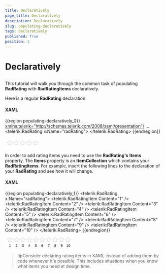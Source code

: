 ```yaml
---
title: Declaratively
page_title: Declaratively
description: Declaratively
slug: populating-declaratively
tags: declaratively
published: True
position: 2
---
```


# Declaratively



## 

This tutorial will walk you through the common task of populating __RadRating__ with __RadRatingItems__ declaratively.

Here is a regular __RadRating__ declaration:

#### __XAML__

{{region populating-declaratively_0}}
	<xmlns:telerik="http://schemas.telerik.com/2008/xaml/presentation"/>
	...
	<telerik:RadRating x:Name="radRating">
	</telerik:RadRating>
	{{endregion}}



![](images/rating_default.png)

In order to add rating items you need to use the __RadRating's__ __Items__ property. The __Items__ property is an __ItemCollection__ which contains your __RadRatingItems__. For example, insert the following lines to the declaration of your __RadRating__ and see how it will change.

#### __XAML__

{{region populating-declaratively_1}}
	<telerik:RadRating x:Name="radRating">
	    <telerik:RadRatingItem Content="1" />
	    <telerik:RadRatingItem Content="2" />
	    <telerik:RadRatingItem Content="3" />
	    <telerik:RadRatingItem Content="4" />
	    <telerik:RadRatingItem Content="5" />
	    <telerik:RadRatingItem Content="6" />
	    <telerik:RadRatingItem Content="7" />
	    <telerik:RadRatingItem Content="8" />
	    <telerik:RadRatingItem Content="9" />
	    <telerik:RadRatingItem Content="10" />
	</telerik:RadRating>
	{{endregion}}



![](images/rating_with_10_items.png)

>tipConsider declaring rating items in XAML instead of adding them by code whenever it's possible. This includes situations when you know what items you need at design time.
